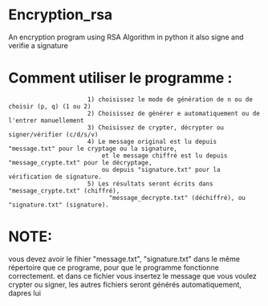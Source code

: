 # Encryption_rsa
An encryption program using RSA Algorithm in python
it also signe and verifie a signature


# Comment utiliser le programme :  
                          1) choisissez le mode de génération de n ou de choisir (p, q) (1 ou 2) 
                          2) Choisissez de générer e automatiquement ou de l'entrer manuellement  
                          3) Choisissez de crypter, décrypter ou signer/vérifier (c/d/s/v)  
                          4) Le message original est lu depuis "message.txt" pour le cryptage ou la signature,  
                              et le message chiffré est lu depuis "message_crypte.txt" pour le décryptage,  
                              ou depuis "signature.txt" pour la vérification de signature.  
                          5) Les résultats seront écrits dans "message_crypte.txt" (chiffré),  
                                "message_decrypte.txt" (déchiffré), ou "signature.txt" (signature).

# NOTE: 

vous devez avoir le fihier "message.txt", "signature.txt" dans le même répertoire que ce programe, pour que le programme fonctionne correctement.
et dans ce fichier vous insertez le message que vous voulez crypter ou signer, les autres fichiers seront générés automatiquement, dapres lui

